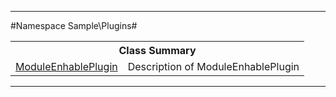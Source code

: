 

- - -

#Namespace Sample\Plugins#

<table class="title">
<tr><th colspan="2" class="title">Class Summary</th></tr>
<tr><td class="name"><a href="https://github.com/JeyDotC/Hirudo-docs/blob/master/sample/plugins/moduleenhableplugin.md">ModuleEnhablePlugin</a></td><td class="description">Description of ModuleEnhablePlugin</td></tr>
</table>

- - -

